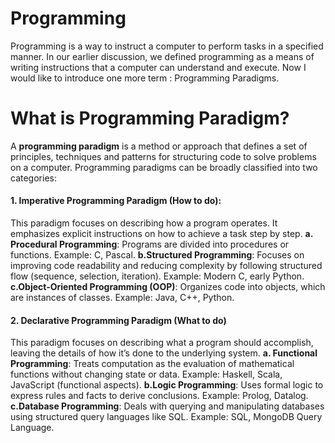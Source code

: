 # Programming

Programming is a way to instruct a computer to perform tasks in a specified manner. In our earlier discussion, we defined programming as a means of writing instructions that a computer can understand and execute. Now I would like to introduce one more term : Programming Paradigms.

# What is Programming Paradigm?

A **programming paradigm** is a method or approach that defines a set of principles, techniques and patterns for structuring code to solve problems on a computer. Programming paradigms can be broadly classified into two categories:

#### 1. Imperative Programming Paradigm (How to do): 
This paradigm focuses on describing how a program operates. It emphasizes explicit instructions on how to achieve a task step by step.
**a. Procedural Programming**: Programs are divided into procedures or functions.
Example: C, Pascal.
**b.Structured Programming**: Focuses on improving code readability and reducing complexity by following structured flow (sequence, selection, iteration).
Example: Modern C, early Python.
**c.Object-Oriented Programming (OOP)**: Organizes code into objects, which are instances of classes.
Example: Java, C++, Python.

#### 2. Declarative Programming Paradigm (What to do)
This paradigm focuses on describing what a program should accomplish, leaving the details of how it’s done to the underlying system.
**a. Functional Programming**: Treats computation as the evaluation of mathematical functions without changing state or data.
Example: Haskell, Scala, JavaScript (functional aspects).
**b.Logic Programming**: Uses formal logic to express rules and facts to derive conclusions.
Example: Prolog, Datalog.
**c.Database Programming**: Deals with querying and manipulating databases using structured query languages like SQL.
Example: SQL, MongoDB Query Language.
